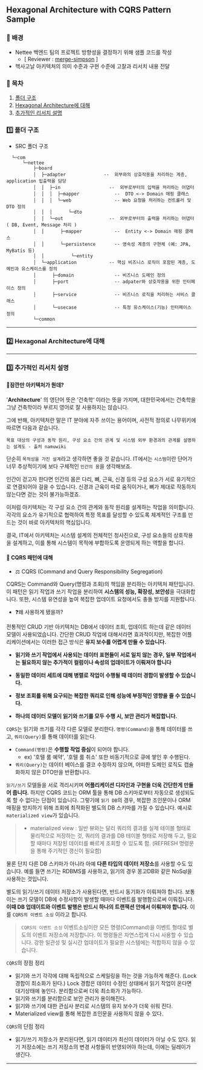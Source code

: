 ## Hexagonal Architecture with CQRS Pattern Sample

### 🚀 배경 

- Nettee 백엔드 팀의 프로젝트 방향성을 결정하기 위해 샘플 코드를 작성
  - [ Reviewer : [merge-simpson](https://github.com/merge-simpson) ]
- 헥사고날 아키텍처의 의미 수준과 구현 수준에 고찰과 리서치 내용 전달


### 📖 목차

1. [폴더 구조](#1️⃣-폴더-구조)  
2. [Hexagonal Architecture에 대해](#2️⃣--hexagonal-architecture에-대해)  
3. [추가적인 리서치 설명](#3️⃣-추가적인-리서치-설명)  

### 1️⃣ 폴더 구조 

- SRC 폴더 구조

```
  └─com
      └─nettee
          ├─board
          │  ├─adapter              --  외부와의 상호작용을 처리하는 계층, application 입출력을 담당
          │  │  ├─in                  --  외부로부터의 입력을 처리하는 어댑터
          │  │  │  ├─mapper             --  DTO <-> Domain 매핑 클래스
          │  │  │  └─web                -- Web 요청을 처리하는 컨트롤러 및 DTO 정의
          │  │  │      └─dto
          │  │  └─out                 --  외부로부터의 출력을 처리하는 어댑터 ( DB, Event, Message 처리 ) 
          │  │      ├─mapper            --  Entity <-> Domain 매핑 클래스
          │  │      └─persistence       -- 영속성 계층의 구현체 (예: JPA, MyBatis 등)
          │  │          └─entity
          │  └─application            -- 핵심 비즈니스 로직이 포함된 계층, 도메인과 유스케이스를 정의
          │      ├─domain               -- 비즈니스 도메인 정의
          │      ├─port                 -- adpater와 상호작용을 위한 인터페이스 정의
          │      ├─service              -- 비즈니스 로직을 처리하는 서비스 클래스
          │      └─usecase              -- 특정 유스케이스(기능) 인터페이스 정의
          └─common
```

---

### 2️⃣  Hexagonal Architecture에 대해



---

### 3️⃣ 추가적인 리서치 설명


#### 🧐잠깐만 아키텍처가 뭔데?

'**Architecture**' 의 영단어 뜻은 ’건축학‘ 이라는 뜻을 가지며, 대한민국에서는 건축학을 그냥 건축학이라 부르지 영어로 잘 사용하지는 않습니다. 

그에 반해, 아키텍처란 말은 IT 분야에 자주 쓰이는 용어이며, 사전적 정의로 나무위키에 따르면 다음과 같습니다.

```
목표 대상의 구성과 동작 원리, 구성 요소 간의 관계 및 시스템 외부 환경과의 관계를 설명하는 설계도 - 출처 namuwiki
```

단순히 `목적성을 가진 설계`라고 생각하면 좋을 것 같습니다. IT에서는 `시스템`이란 단어가 너무 추상적이기에 보다 구체적인 `인간의 몸`을 생각해보죠.

인간이 걷고자 한다면 인간의 몸은 다리, 뼈, 근육, 신경 등의 구성 요소가 서로 유기적으로 연결되어야 걸을 수 있습니다. 신경과 근육이 따로 움직이거나, 뼈가 제대로 작동하지 않는다면 걷는 것이 불가능하겠죠.

이처럼 아키텍처는 각 구성 요소 간의 관계와 동작 원리를 설계하는 작업을 의미합니다. 각각의 요소가 유기적으로 협력하여 특정 목표를 달성할 수 있도록 체계적인 구조를 만드는 것이 바로 아키텍처의 핵심입니다.

결국, IT에서 아키텍처는 시스템 설계의 전체적인 청사진으로, 구성 요소들의 상호작용을 설계하고, 이를 통해 시스템이 목적에 부합하도록 운영되게 하는 역할을 합니다.

#### 🧐 CQRS 패턴에 대해

- ⚖️ CQRS (Command and Query Responsibility Segregation)

CQRS는 Command와 Query(명령과 조회)의 책임을 분리하는 아키텍처 패턴입니다. 이 패턴은 읽기 작업과 쓰기 작업을 분리하여 **시스템의 성능, 확장성, 보안성**을 극대화합니다. 또한, 시스템 유연성을 높여 복잡한 업데이트 요청에서도 충돌 방지를 지원합니다.

- ❓왜 사용하게 됐을까?

전통적인 CRUD 기반 아키텍처는 DB에서 데이터 조회, 업데이트 하는데 같은 데이터 모델이 사용되었습니다. 간단한 CRUD 작업에 대해서라면 효과적이지만, 복잡한 어플리케이션에서는 이러한 접근 방식은 **유지 보수를 어렵게 만들 수 있습니다.** 

  - **읽기와 쓰기 작업에서 사용되는 데이터 표현들이 서로 일치 않는 경우, 일부 작업에서는 필요하지 않는 추가적이 컬럼이나 속성의 업데이트가 이뤄져야 합니다**
    
  - **동일한 데이터 세트에 대해 병렬로 작업이 수행될 때 데이터 경합이 발생할 수 있습니다.**
    
  - **정보 조회를 위해 요구되는 복잡한 쿼리로 인해 성능에 부정적인 영향을 줄 수 있습니다.**
  
  - **하나의 데이터 모델이 읽기와 쓰기를 모두 수행 시, 보안 관리가 복잡합니다.**

`CQRS`는 읽기와 쓰기를 각각 다른 모델로 분리한다. `명령(Command)`을 통해 데이터를 쓰고, `쿼리(Query)`를 통해 데이터를 읽는다.
  - `Command(명령)`은 **수행할 작업 중심**이 되어야 합니다.
    -  ex) '호텔 룸 예약', '호텔 룸 취소' 또한 비동기적으로 큐에 쌓인 후 수행된다.
  - `쿼리(Query)`는 데이터 베이스를 결코 수정하지 않으며, 어떠한 도메인 로직도 캡슐화하지 않은 DTO만을 반환합니다.

`읽기/쓰기` 모델들을 서로 격리시키며 **어플리케이션 디자인과 구현을 더욱 간단한게 만들어 줍니다.** 하지만 CQRS 코드는 ORM 툴을 통해 DB 스키마로부터 자동으로 생성되도록 할 수 없다는 단점이 있습니다. 그렇기에 `읽기 DB`의 경우, 복잡한 조인문이나 ORM 매핑을 방지하기 위해 조회에 최적화된 별도의 DB 스키마를 가질 수 있습니다. 예시로 
`materialized view`가 있습니다.

> - materialized view
: 일반 뷰와는 달리 쿼리의 결과를 실제 테이블 형태로 물리적으로 저장하는 것, 쿼리의 결과를 DB 테이블 형태로 저장해 두고, 필요할 때마다 저장된 데이터를 빠르게 조회할 수 있도록 함. (REFRESH 명령문을 통해 주기적인 갱신이 필요함)

물론 단지 다른 DB 스키마가 아니라 아예 **다른 타입의 데이터 저장소**를 사용할 수도 있습니다. 예를 들면 쓰기는 RDBMS를 사용하고, 읽기의 경우 몽고DB와 같은 NoSql을 사용하는 것입니다.

별도의 읽기/쓰기 데이터 저장소가 사용된다면, 반드시 동기화가 이뤄져야 합니다. 보통 이는 쓰기 모델이 DB에 수정사항이 발생할 때마다 이벤트를 발행함으로써 이뤄집니다.
**이때 DB 업데이트와 이벤트 발행은 반드시 하나의 트랜잭션 안에서 이뤄져야 합니다.** 이를 `CQRS의 이벤트 소싱` 이라고 합니다.

> `CQRS의 이벤트 소싱`
이벤트소싱이란 모든 명령(Command)을 이벤트 형태로 별도의 이벤트 저장소에 저장합니다. 이 명령들은 자연스럽게 다시 사용할 수 있습니다. 강한 일관성 및 실시간 업데이트가 필요한 시스템에는 적합하지 않을 수 있습니다.


`CQRS`의 장점 정리
    
  - 읽기와 쓰기 각각에 대해 독립적으로 스케일링을 하는 것을 가능하게 해준다. (Lock 경합이 최소화가 된다.)
    Lock 경합은 데이터 수정인 상태에서 읽기 작업이 온다면 대기상태에 놓인다. 분리함으로써 더욱 최소화가 가능하다.
  - 읽기와 쓰기를 분리함으로 보안 관리가 용이해진다.
  - 읽기와 쓰기에 대한 관심사 분리로 시스템의 유지 보수가 더욱 쉬워 진다.
  - Materialized view를 통해 복잡한 조인문을 사용하지 않을 수 있다.


`CQRS`의 단점 정리

  - 읽기/쓰기 저장소가 분리된다면, 읽기 데이터가 최신이 데이터가 아닐 수도 있다. 읽기 저장소에는 쓰기 저장소의 변경 사항들이 반영되어야 하는데, 이에는 딜레이가 생긴다.
    
---
